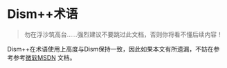 # Dism++术语
>勿在浮沙筑高台……强烈建议不要跳过此文档，否则你将看不懂后续内容！

Dism++在术语使用上高度与Dism保持一致，因此如果本文有所遗漏，不妨在参考参考[微软MSDN](https://github.com/Chuyu-Team/Dism-Multi-language/issues) 文档。
